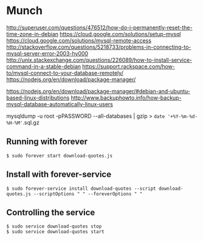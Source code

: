 # Munch


http://superuser.com/questions/476512/how-do-i-permanently-reset-the-time-zone-in-debian
https://cloud.google.com/solutions/setup-mysql
https://cloud.google.com/solutions/mysql-remote-access
http://stackoverflow.com/questions/5218733/problems-in-connecting-to-mysql-server-error-2003-hy000
http://unix.stackexchange.com/questions/226089/how-to-install-service-command-in-a-stable-debian
https://support.rackspace.com/how-to/mysql-connect-to-your-database-remotely/
https://nodejs.org/en/download/package-manager/

https://nodejs.org/en/download/package-manager/#debian-and-ubuntu-based-linux-distributions
http://www.backuphowto.info/how-backup-mysql-database-automatically-linux-users

mysqldump -u root -pPASSWORD --all-databases | gzip > `date '+%Y-%m-%d-%H-%M'`.sql.gz


## Running with **forever**

	$ sudo forever start download-quotes.js

## Install with **forever-service**

	$ sudo forever-service install download-quotes --script download-quotes.js --scriptOptions " " --foreverOptions " "

## Controlling the service

	$ sudo service download-quotes stop
	$ sudo service download-quotes start
